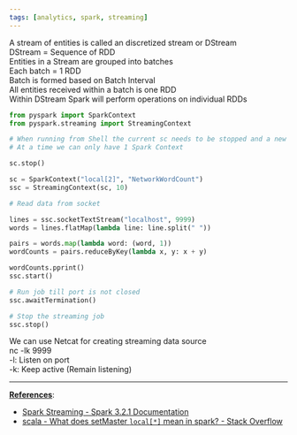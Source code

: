 ```yaml
---
tags: [analytics, spark, streaming]
---
```


A stream of entities is called an discretized stream or DStream  
DStream = Sequence of RDD  
Entities in a Stream are grouped into batches  
Each batch = 1 RDD  
Batch is formed based on Batch Interval  
All entities received within a batch is one RDD  
Within DStream Spark will perform operations on individual RDDs

````python
from pyspark import SparkContext
from pyspark.streaming import StreamingContext

# When running from Shell the current sc needs to be stopped and a new one has to be created
# At a time we can only have 1 Spark Context

sc.stop()

sc = SparkContext("local[2]", "NetworkWordCount")
ssc = StreamingContext(sc, 10)

# Read data from socket

lines = ssc.socketTextStream("localhost", 9999)
words = lines.flatMap(lambda line: line.split(" "))

pairs = words.map(lambda word: (word, 1))
wordCounts = pairs.reduceByKey(lambda x, y: x + y)

wordCounts.pprint()
ssc.start()

# Run job till port is not closed
ssc.awaitTermination()

# Stop the streaming job
ssc.stop()
````

We can use Netcat for creating streaming data source  
nc -lk 9999  
-l: Listen on port  
-k: Keep active (Remain listening)

---

**<u>References</u>**:

* [Spark Streaming - Spark 3.2.1 Documentation](https://spark.apache.org/docs/latest/streaming-programming-guide.html)
* [scala - What does setMaster `local[*]` mean in spark? - Stack Overflow](https://stackoverflow.com/questions/32356143/what-does-setmaster-local-mean-in-spark)

